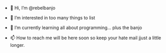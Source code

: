 - 👋 Hi, I’m @rebelbanjo
- 👀 I’m interested in too many things to list
- 🌱 I’m currently learning all about programming... plus the banjo
  
- 📫 How to reach me will be here soon so keep your hate mail jjust a little longer.

<!---
rebelbanjo/rebelbanjo is a ✨ special ✨ repository because its `README.md` (this file) appears on your GitHub profile.
You can click the Preview link to take a look at your changes.
--->

